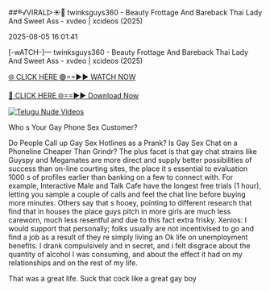 ##®️√VIRAL▷☀️👄    twinksguys360 - Beauty Frottage And Bareback Thai Lady And Sweet Ass - xvdeo &#124; xcideos (2025)

2025-08-05 16:01:41



[-wATCH-]—    twinksguys360 - Beauty Frottage And Bareback Thai Lady And Sweet Ass - xvdeo &#124; xcideos (2025)

[🌐 CLICK HERE 🟢==►► WATCH NOW](https://www.youtucams.com/tracking/githubcom)

[🔴 CLICK HERE 🌐==►► Download Now](https://www.youtucams.com/tracking/githubcom)

[![Telugu Nude Videos](https://i.imgur.com/dJHk4Zq.gif)](https://www.youtucams.com/tracking/githubcom)



Who s Your Gay Phone Sex Customer?

Do People Call up Gay Sex Hotlines as a Prank? Is Gay Sex Chat on a Phoneline Cheaper Than Grindr? The plus facet is that gay chat strains like Guyspy and Megamates are more direct and supply better possibilities of success than on-line courting sites, the place it s essential to evaluation 1000 s of profiles earlier than banking on a few to connect with. For example, Interactive Male and Talk Cafe have the longest free trials (1 hour), letting you sample a couple of calls and feel the chat line before buying more minutes. Others say that s hooey, pointing to different research that find that in houses the place guys pitch in more girls are much less careworn, much less resentful and due to this fact extra frisky. Xenios: I would support that personally; folks usually are not incentivised to go and find a job as a result of they re simply living an Ok life on unemployment benefits. I drank compulsively and in secret, and i felt disgrace about the quantity of alcohol I was consuming, and about the effect it had on my relationships and on the rest of my life.

That was a great life. Suck that cock like a great gay boy